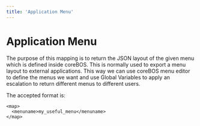 ```yaml
---
title: 'Application Menu'
---
```


Application Menu
================

The purpose of this mapping is to return the JSON layout of the given
menu which is defined inside coreBOS. This is normally used to export a
menu layout to external applications. This way we can use coreBOS menu
editor to define the menus we want and use Global Variables to apply an
escalation to return different menus to different users.

The accepted format is:

    <map>
      <menuname>my_useful_menu</menuname> 
    </map>
